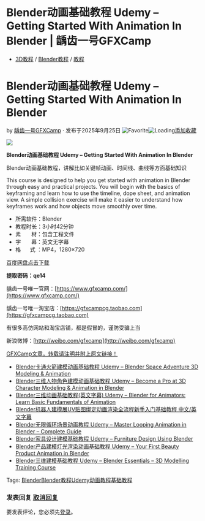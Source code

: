 # Blender动画基础教程 Udemy – Getting Started With Animation In Blender | 龋齿一号GFXCamp

-   [3D教程](https://www.gfxcamp.com/category/tutorial/3d/) / [Blender教程](https://www.gfxcamp.com/category/tutorial/blender%e6%95%99%e7%a8%8b/) / [教程](https://www.gfxcamp.com/category/tutorial/)

# Blender动画基础教程 Udemy – Getting Started With Animation In Blender

by [龋齿一号GFXCamp](https://www.gfxcamp.com/author/gfxcamp/ "文章作者 龋齿一号GFXCamp") · 发布于2025年9月25日 ![Favorite](https://www.gfxcamp.com/wp-content/plugins/wp-favorite-posts/img/star.png "Favorite")![Loading](https://www.gfxcamp.com/wp-content/plugins/wp-favorite-posts/img/loading.gif "Loading")[添加收藏](?wpfpaction=add&postid=129790 "添加收藏")

![](https://www.gfxcamp.com/wp-content/uploads/2025/09/Getting-Started-With-Animation-In-Blender.jpg)

**Blender动画基础教程 Udemy – Getting Started With Animation In Blender**

Blender动画基础教程，讲解比如关键帧动画、时间线、曲线等方面基础知识

This course is designed to help you get started with animation in Blender through easy and practical projects. You will begin with the basics of keyframing and learn how to use the timeline, dope sheet, and animation view. A simple collision exercise will make it easier to understand how keyframes work and how objects move smoothly over time.

-   所需软件：Blender
-   教程时长：3小时42分钟
-   素       材：包含工程文件
-   字       幕：英文无字幕
-   格      式 ：MP4，1280×720

[百度网盘点击下载](https://pan.baidu.com/s/1U3wn5p5_WM9jfxAZcIAS5g?pwd=qe14)

**提取密码：qe14**

龋齿一号唯一官网：[https://www.gfxcamp.com/](https://www.gfxcamp.com/)

龋齿一号唯一淘宝店：[https://gfxcampcg.taobao.com](https://gfxcampcg.taobao.com)

有很多高仿网站和淘宝店铺，都是假冒的，谨防受骗上当

新浪微博：[http://weibo.com/gfxcamp](http://weibo.com/gfxcamp)

[GFXCamp文章，转载请注明并附上原文链接！](https://www.gfxcamp.com)

-   [![Blender卡通火箭建模动画基础教程 Udemy – Blender Space Adventure 3D Modeling & Animation](data:image/gif;base64,R0lGODlhAQABAIAAAAAAAP///yH5BAEAAAAALAAAAAABAAEAAAIBRAA7)](https://www.gfxcamp.com/blender-space-adventure-3d-modeling-animation/)[Blender卡通火箭建模动画基础教程 Udemy – Blender Space Adventure 3D Modeling & Animation](https://www.gfxcamp.com/blender-space-adventure-3d-modeling-animation/)
-   [![Blender三维人物角色建模动画基础教程 Udemy – Become a Pro at 3D Character Modeling & Animation in Blender](data:image/gif;base64,R0lGODlhAQABAIAAAAAAAP///yH5BAEAAAAALAAAAAABAAEAAAIBRAA7)](https://www.gfxcamp.com/become-a-pro-at-3d-character-modeling-animation-in-blender/)[Blender三维人物角色建模动画基础教程 Udemy – Become a Pro at 3D Character Modeling & Animation in Blender](https://www.gfxcamp.com/become-a-pro-at-3d-character-modeling-animation-in-blender/)
-   [![Blender三维动画基础教程(英文字幕) Udemy – Blender for Animators: Learn Basic Fundamentals of Animation](data:image/gif;base64,R0lGODlhAQABAIAAAAAAAP///yH5BAEAAAAALAAAAAABAAEAAAIBRAA7)](https://www.gfxcamp.com/blender-for-animators-learn-basic-fundamentals-of-animation/)[Blender三维动画基础教程(英文字幕) Udemy – Blender for Animators: Learn Basic Fundamentals of Animation](https://www.gfxcamp.com/blender-for-animators-learn-basic-fundamentals-of-animation/)
-   [![Blender机器人建模展UV贴图绑定动画渲染全流程新手入门基础教程 中文/英文字幕](data:image/gif;base64,R0lGODlhAQABAIAAAAAAAP///yH5BAEAAAAALAAAAAABAAEAAAIBRAA7)](https://www.gfxcamp.com/robot-creation/)[Blender机器人建模展UV贴图绑定动画渲染全流程新手入门基础教程 中文/英文字幕](https://www.gfxcamp.com/robot-creation/)
-   [![Blender无限循环场景动画教程 Udemy – Master Looping Animation in Blender – Complete Guide](data:image/gif;base64,R0lGODlhAQABAIAAAAAAAP///yH5BAEAAAAALAAAAAABAAEAAAIBRAA7)](https://www.gfxcamp.com/master-looping-animation-in-blender-complete-guide/)[Blender无限循环场景动画教程 Udemy – Master Looping Animation in Blender – Complete Guide](https://www.gfxcamp.com/master-looping-animation-in-blender-complete-guide/)
-   [![Blender家具设计建模基础教程 Udemy – Furniture Design Using Blender](data:image/gif;base64,R0lGODlhAQABAIAAAAAAAP///yH5BAEAAAAALAAAAAABAAEAAAIBRAA7)](https://www.gfxcamp.com/furniture-design-using-blender/)[Blender家具设计建模基础教程 Udemy – Furniture Design Using Blender](https://www.gfxcamp.com/furniture-design-using-blender/)
-   [![Blender产品建模灯光渲染动画基础教程 Udemy – Your First Beauty Product Animation in Blender](data:image/gif;base64,R0lGODlhAQABAIAAAAAAAP///yH5BAEAAAAALAAAAAABAAEAAAIBRAA7)](https://www.gfxcamp.com/your-first-beauty-product-animation-in-blender/)[Blender产品建模灯光渲染动画基础教程 Udemy – Your First Beauty Product Animation in Blender](https://www.gfxcamp.com/your-first-beauty-product-animation-in-blender/)
-   [![Blender三维建模基础教程 Udemy – Blender Essentials – 3D Modelling Training Course](data:image/gif;base64,R0lGODlhAQABAIAAAAAAAP///yH5BAEAAAAALAAAAAABAAEAAAIBRAA7)](https://www.gfxcamp.com/blender-essentials-3d-modelling-training-course/)[Blender三维建模基础教程 Udemy – Blender Essentials – 3D Modelling Training Course](https://www.gfxcamp.com/blender-essentials-3d-modelling-training-course/)

[](javascript:void\(0\); "微博")[](javascript:void\(0\); "微信")[](javascript:void\(0\); "QQ")[](javascript:void\(0\); "QQ空间")

Tags: [Blender](https://www.gfxcamp.com/tag/blender/)[Blender教程](https://www.gfxcamp.com/tag/blender%e6%95%99%e7%a8%8b/)[Udemy](https://www.gfxcamp.com/tag/udemy/)[动画教程](https://www.gfxcamp.com/tag/%e5%8a%a8%e7%94%bb%e6%95%99%e7%a8%8b/)[基础教程](https://www.gfxcamp.com/tag/%e5%9f%ba%e7%a1%80%e6%95%99%e7%a8%8b/)

### 发表回复 [取消回复](/getting-started-with-animation-in-blender/#respond)

要发表评论，您必须先[登录](https://www.gfxcamp.com/wp-login.php?redirect_to=https%3A%2F%2Fwww.gfxcamp.com%2Fgetting-started-with-animation-in-blender%2F)。